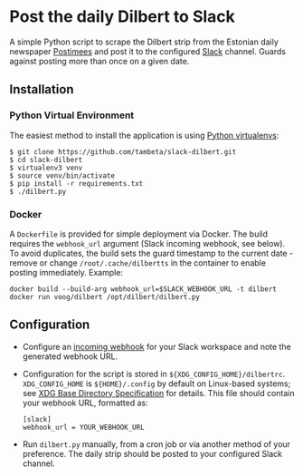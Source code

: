 
# Post the daily Dilbert to Slack

A simple Python script to scrape the Dilbert strip from the Estonian daily
newspaper [Postimees](https://www.postimees.ee/comics) and post it to the
configured [Slack](https://slack.com/) channel. Guards against posting more
than once on a given date.

## Installation

### Python Virtual Environment

The easiest method to install the application is using [Python
virtualenvs](https://docs.python.org/3/tutorial/venv.html):

```
$ git clone https://github.com/tambeta/slack-dilbert.git
$ cd slack-dilbert
$ virtualenv3 venv
$ source venv/bin/activate
$ pip install -r requirements.txt
$ ./dilbert.py
```

### Docker

A `Dockerfile` is provided for simple deployment via Docker. The build
requires the `webhook_url` argument (Slack incoming webhook, see below). To
avoid duplicates, the build sets the guard timestamp to the current date -
remove or change `/root/.cache/dilbertts` in the container to enable posting
immediately. Example:

```
docker build --build-arg webhook_url=$SLACK_WEBHOOK_URL -t dilbert
docker run voog/dilbert /opt/dilbert/dilbert.py
```

## Configuration

* Configure an [incoming
  webhook](https://slack.com/apps/A0F7XDUAZ-incoming-webhooks?next_id=0) for
  your Slack workspace and note the generated webhook URL.

* Configuration for the script is stored in `${XDG_CONFIG_HOME}/dilbertrc`.
  `XDG_CONFIG_HOME` is `${HOME}/.config` by default on Linux-based systems;
  see [XDG Base Directory
  Specification](https://specifications.freedesktop.org/basedir-spec/basedir-spec-latest.html)
  for details. This file should contain your webhook URL, formatted as:

  ```
  [slack]
  webhook_url = YOUR_WEBHOOK_URL
  ```

* Run `dilbert.py` manually, from a cron job or via another method of your
  preference. The daily strip should be posted to your configured Slack
  channel.

